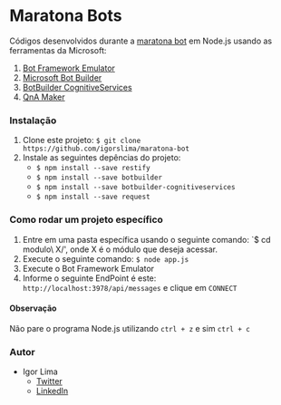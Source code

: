 Maratona Bots
==============

Códigos desenvolvidos durante a [maratona bot](https://ticapacitacion.com/curso/botspt/) em Node.js usando as ferramentas da Microsoft:
1. [Bot Framework Emulator](https://docs.microsoft.com/en-us/bot-framework/bot-service-debug-emulator)
2. [Microsoft Bot Builder](https://github.com/Microsoft/BotBuilder)
3. [BotBuilder CognitiveServices](https://github.com/Microsoft/BotBuilder-CognitiveServices/)
4. [QnA Maker](https://qnamaker.ai/)

### Instalação
1. Clone este projeto: `$ git clone https://github.com/igorslima/maratona-bot`
2. Instale as seguintes depências do projeto:
    - `$ npm install --save restify`
    - `$ npm install --save botbuilder`
    - `$ npm install --save botbuilder-cognitiveservices`
    - `$ npm install --save request`

### Como rodar um projeto específico

1. Entre em uma pasta específica usando o seguinte comando: `$ cd modulo\ X/', onde X é o módulo que deseja acessar.
2. Execute o seguinte comando: `$ node app.js`
3. Execute o Bot Framework Emulator</li>
4. Informe o seguinte EndPoint é este: `http://localhost:3978/api/messages` e clique em `CONNECT`

#### Observação
Não pare o programa Node.js utilizando `ctrl + z` e sim `ctrl + c`

### Autor
- Igor Lima
    - [Twitter](https://twitter.com/limasigor2)
    - [LinkedIn](https://www.linkedin.com/in/igorlimas)